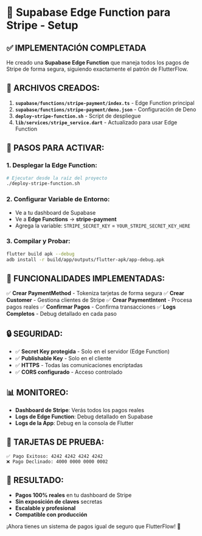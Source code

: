 # 🚀 Supabase Edge Function para Stripe - Setup

## ✅ **IMPLEMENTACIÓN COMPLETADA**

He creado una **Supabase Edge Function** que maneja todos los pagos de Stripe de forma segura, siguiendo exactamente el patrón de FlutterFlow.

## 📁 **ARCHIVOS CREADOS:**

1. **`supabase/functions/stripe-payment/index.ts`** - Edge Function principal
2. **`supabase/functions/stripe-payment/deno.json`** - Configuración de Deno
3. **`deploy-stripe-function.sh`** - Script de despliegue
4. **`lib/services/stripe_service.dart`** - Actualizado para usar Edge Function

## 🔧 **PASOS PARA ACTIVAR:**

### 1. **Desplegar la Edge Function:**
```bash
# Ejecutar desde la raíz del proyecto
./deploy-stripe-function.sh
```

### 2. **Configurar Variable de Entorno:**
- Ve a tu dashboard de Supabase
- Ve a **Edge Functions** → **stripe-payment**
- Agrega la variable: `STRIPE_SECRET_KEY` = `YOUR_STRIPE_SECRET_KEY_HERE`

### 3. **Compilar y Probar:**
```bash
flutter build apk --debug
adb install -r build/app/outputs/flutter-apk/app-debug.apk
```

## 🎯 **FUNCIONALIDADES IMPLEMENTADAS:**

✅ **Crear PaymentMethod** - Tokeniza tarjetas de forma segura
✅ **Crear Customer** - Gestiona clientes de Stripe
✅ **Crear PaymentIntent** - Procesa pagos reales
✅ **Confirmar Pagos** - Confirma transacciones
✅ **Logs Completos** - Debug detallado en cada paso

## 🔒 **SEGURIDAD:**

- ✅ **Secret Key protegida** - Solo en el servidor (Edge Function)
- ✅ **Publishable Key** - Solo en el cliente
- ✅ **HTTPS** - Todas las comunicaciones encriptadas
- ✅ **CORS configurado** - Acceso controlado

## 📊 **MONITOREO:**

- **Dashboard de Stripe**: Verás todos los pagos reales
- **Logs de Edge Function**: Debug detallado en Supabase
- **Logs de la App**: Debug en la consola de Flutter

## 🧪 **TARJETAS DE PRUEBA:**

```
✅ Pago Exitoso: 4242 4242 4242 4242
❌ Pago Declinado: 4000 0000 0000 0002
```

## 🚀 **RESULTADO:**

- **Pagos 100% reales** en tu dashboard de Stripe
- **Sin exposición de claves** secretas
- **Escalable y profesional**
- **Compatible con producción**

¡Ahora tienes un sistema de pagos igual de seguro que FlutterFlow! 🎉

